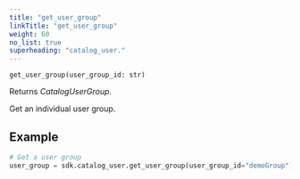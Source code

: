 ```yaml
---
title: "get_user_group"
linkTitle: "get_user_group"
weight: 60
no_list: true
superheading: "catalog_user."
---
```


<!-- TODO -->

``get_user_group(user_group_id: str)``

Returns *CatalogUserGroup*.

Get an individual user group.

## Example

```python
# Get a user group
user_group = sdk.catalog_user.get_user_group(user_group_id="demoGroup")
```
